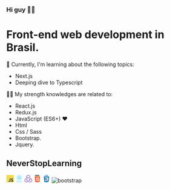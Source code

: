 ### Hi guy 👨‍💻
  # Front-end web development in Brasil. 
  
📘 Currently, I'm learning about the following topics:

  - Next.js
  - Deeping dive to Typescript

💪🤓 My strength knowledges are related to:

- React.js
- Redux.js
- JavaScript (ES6+) ❤️
- Html
- Css / Sass
- Bootstrap.
- Jquery. 

## NeverStopLearning 
<p align="left">
<img src="https://raw.githubusercontent.com/devicons/devicon/master/icons/javascript/javascript-original.svg" alt="javascript" width="20" height="20"/>
<img src="https://raw.githubusercontent.com/devicons/devicon/master/icons/react/react-original-wordmark.svg" alt="react" width="20" height="20"/>
<img src="https://raw.githubusercontent.com/devicons/devicon/master/icons/redux/redux-original.svg" alt="redux" width="20" height="20"/>
<img src="https://raw.githubusercontent.com/devicons/devicon/master/icons/html5/html5-original-wordmark.svg" alt="html5"  width="20" height="20"/>
<img src="https://raw.githubusercontent.com/devicons/devicon/master/icons/css3/css3-plain-wordmark.svg" alt="css3"  width="20" height="20"/>
<img src="https://raw.githubusercontent.com/jmnote/z-icons/master/svg/bootstrap.svg" alt="bootstrap" width="20" height="20"/> 
  
 </p>
